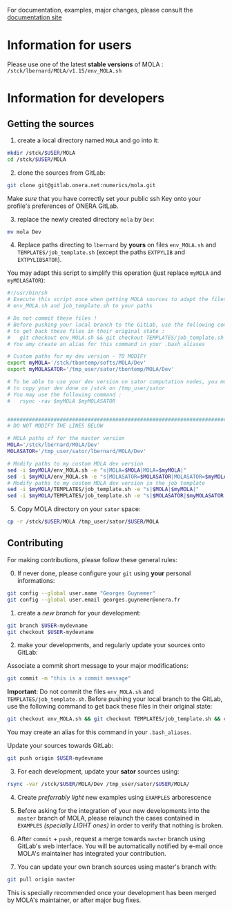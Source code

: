 For documentation, examples, major changes, please consult the [documentation site](https://gitlab.onera.net/numerics/mola/-/wikis/home)

Information for users
=====================

Please use one of the latest **stable versions** of MOLA : `/stck/lbernard/MOLA/v1.15/env_MOLA.sh`


Information for developers
==========================


Getting the sources
-------------------

1. create a local directory named `MOLA` and go into it:

```bash
mkdir /stck/$USER/MOLA
cd /stck/$USER/MOLA
```

2. clone the sources from GitLab:

```bash
git clone git@gitlab.onera.net:numerics/mola.git
```

Make *sure* that you have correctly set your public ssh Key onto your profile's preferences of ONERA GitLab.

3. replace the newly created directory `mola` by `Dev`:

```bash
mv mola Dev
```

4. Replace paths directing to ``lbernard`` by **yours** on files `env_MOLA.sh` and `TEMPLATES/job_template.sh`
   (except the paths `EXTPYLIB` and `EXTPYLIBSATOR`).

You may adapt this script to simplify this operation (just replace `myMOLA` and `myMOLASATOR`):

```bash
#!/usr/bin/sh
# Execute this script once when getting MOLA sources to adapt the files
# env_MOLA.sh and job_template.sh to your paths

# Do not commit these files !
# Before pushing your local branch to the GitLab, use the following command
# to get back these files in their original state :
#   git checkout env_MOLA.sh && git checkout TEMPLATES/job_template.sh && chmod a+r env_MOLA.sh TEMPLATES/job_template.sh
# You amy create an alias for this command in your .bash_aliases

# Custom paths for my dev version - TO MODIFY
export myMOLA='/stck/tbontemp/softs/MOLA/Dev'
export myMOLASATOR='/tmp_user/sator/tbontemp/MOLA/Dev'

# To be able to use your dev version on sator computation nodes, you must first
# to copy your dev done on /stck on /tmp_user/sator
# You may use the following command :
#   rsync -rav $myMOLA $myMOLASATOR


################################################################################
# DO NOT MODIFY THE LINES BELOW

# MOLA paths of for the master version
MOLA='/stck/lbernard/MOLA/Dev'
MOLASATOR='/tmp_user/sator/lbernard/MOLA/Dev'

# Modify paths to my custom MOLA dev version
sed -i $myMOLA/env_MOLA.sh -e "s|MOLA=$MOLA|MOLA=$myMOLA|"
sed -i $myMOLA/env_MOLA.sh -e "s|MOLASATOR=$MOLASATOR|MOLASATOR=$myMOLASATOR|"
# Modify paths to my custom MOLA dev version in the job template
sed -i $myMOLA/TEMPLATES/job_template.sh -e "s|$MOLA|$myMOLA|"
sed -i $myMOLA/TEMPLATES/job_template.sh -e "s|$MOLASATOR|$myMOLASATOR|"
```

5. Copy MOLA directory on your `sator` space:

```bash
cp -r /stck/$USER/MOLA /tmp_user/sator/$USER/MOLA
```


Contributing
------------

For making contributions, please follow these general rules:

0. If never done, please configure your `git` using **your** personal informations:

```bash
git config --global user.name "Georges Guynemer"
git config --global user.email georges.guynemer@onera.fr
```

1. create a *new branch* for your development:

```bash
git branch $USER-mydevname
git checkout $USER-mydevname
```

2. make your developments, and regularly update your sources onto GitLab:

Associate a commit short message to your major modifications:
```bash
git commit -m "this is a commit message"
```

**Important**: Do not commit the files `env_MOLA.sh` and `TEMPLATES/job_template.sh`.
Before pushing your local branch to the GitLab, use the following command
to get back these files in their original state:
```bash
git checkout env_MOLA.sh && git checkout TEMPLATES/job_template.sh && chmod a+r env_MOLA.sh TEMPLATES/job_template.sh
```
You may create an alias for this command in your ``.bash_aliases``.

Update your sources towards GitLab:
```bash
git push origin $USER-mydevname
```

3. For each development, update your **sator** sources using:

```bash
rsync -var /stck/$USER/MOLA/Dev /tmp_user/sator/$USER/MOLA/
```

4. Create *preferrably light* new examples using `EXAMPLES` arborescence

5. Before asking for the integration of your new developments into the `master` branch of MOLA, please
   relaunch the cases contained in `EXAMPLES` *(specially LIGHT ones)* in order to verify that nothing
   is broken.

6. After `commit` + `push`, request a merge towards `master` branch using GitLab's web interface.
   You will be automatically notified by e-mail once MOLA's maintainer has integrated your contribution.

7. You can update your own branch sources using master's branch with:

```bash
git pull origin master
```

This is specially recommended once your development has been merged by MOLA's maintainer, or after major bug fixes.

